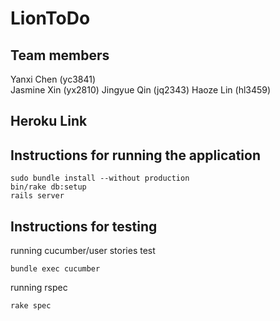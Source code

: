 # LionToDo
## Team members 
Yanxi Chen (yc3841)    
Jasmine Xin (yx2810)
Jingyue Qin (jq2343)
Haoze Lin (hl3459)

## Heroku Link

## Instructions for running the application 
```
sudo bundle install --without production
bin/rake db:setup
rails server
```

## Instructions for testing 

running cucumber/user stories test
```
bundle exec cucumber
```

running rspec
```
rake spec
```
